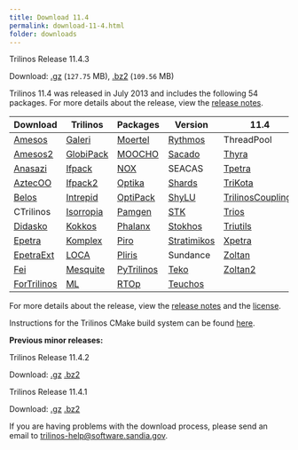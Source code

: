 ```yaml
---
title: Download 11.4
permalink: download-11-4.html
folder: downloads
---
```


Trilinos Release 11.4.3

<p>Download: <a href="http://trilinos.csbsju.edu/download/files/trilinos-11.4.3-Source.tar.gz" class="downloadLink" name="Trilinos 11.4">.gz</a> (<code>127.75</code> MB), 
<a href="https://trilinos.org/oldsite/download/files/trilinos-11.4.3-Source.tar.bz2" class="downloadLink" name="Trilinos 11.4">.bz2</a> (<code>109.56</code> MB)</p>

Trilinos 11.4 was released in July 2013 and includes the following 54 packages. For more details about the release, view the [release notes](http://trilinos.org/oldsite/release_notes-11.4.html).

Download  | Trilinos | Packages | Version | 11.4
------ | ------ | ------ | -------- | ----------
[Amesos](amesos.html "Amesos") | [Galeri](galeri.html "Galeri") | [Moertel](moertel.html "Moertel") | [Rythmos](rythmos.html "Rythmos") | ThreadPool
[Amesos2](amesos2.html "Amesos2") | [GlobiPack](globipack.html "GlobiPack") | [MOOCHO](moocho.html "MOOCHO") | [Sacado](sacado.html "Sacado") | [Thyra](thyra.html "Thyra")
[Anasazi](anasazi.html "Anasazi") | [Ifpack](ifpack.html "IFPACK") | [NOX](nox_and_loca.html "NOX and LOCA") | SEACAS | [Tpetra](tpetra.html "Tpetra")
[AztecOO](aztecoo.html "AztecOO") | [Ifpack2](ifpack2.html "Ifpack2") | [Optika](optika.html "Optika") | [Shards](shards.html "Shards") | [TriKota](trikota.html "TriKota")
[Belos](belos.html "Belos") | [Intrepid](intrepid.html "Intrepid") | [OptiPack](optipack.html "OptiPack") | [ShyLU](shylu.html "ShyLU") | [TrilinosCouplings](trilinoscouplings.html "Trilinos Couplings")
CTrilinos | [Isorropia](isorropia.html "Isorropia") | [Pamgen](pamgen.html "PAMGEN") | [STK](stk.html "STK") | [Trios](trios.html "Trios")
[Didasko](didasko.html "Didasko") | [Kokkos](kokkos.html "Kokkos") | [Phalanx](phalanx.html "Phalanx") | [Stokhos](stokhos.html "Stokhos") | [Triutils](triutils.html "TriUtils")
[Epetra](epetra.html "Epetra") | [Komplex](komplex.html "Komplex") | [Piro](piro.html "Piro") | [Stratimikos](stratimikos.html "Strotimikos") | [Xpetra](xpetra.html "Xpetra")
[EpetraExt](epetraext.html "EpetraExt") | [LOCA](nox_and_loca.html "NOX and LOCA") | [Pliris](pliris.html "Pliris") | Sundance | [Zoltan](zoltan.html "Zoltan")
[Fei](fei.html "Fei") | [Mesquite](mesquite.html "Mesquite") | [PyTrilinos](pytrilinos.html "PyTrilinos") | [Teko](teko.html) | [Zoltan2](zoltan2.html "Zoltan2")
[ForTrilinos](fortrilinos.html "ForTrilinos") | [ML](ml.html "ML") | [RTOp](rtop.html "RTOp") | [Teuchos](teuchos.html "Teuchos")

For more details about the release, view the [release notes](https://trilinos.org/oldsite/release_notes-12.2.html) 
and the [license](license.html).

Instructions for the Trilinos CMake build system can be found [here](https://trilinos.org/docs/files/TrilinosBuildReference.html).

**Previous minor releases:**

Trilinos Release 11.4.2

Download: [.gz](http://trilinos.org/oldsite/download/login.html?tid=tr11042gz) [.bz2](http://trilinos.org/oldsite/download/login.html?tid=tr11042bz2)

Trilinos Release 11.4.1

Download: [.gz](http://trilinos.org/oldsite/download/login.html?tid=tr11041gz) [.bz2](http://trilinos.org/oldsite/download/login.html?tid=tr11041bz2)

If you are having problems with the download process, please send an email to [trilinos-help@software.sandia.gov](mailto:trilinos-help@software.sandia.gov).
